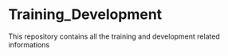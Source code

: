 # Training_Development
This repository contains all the training and development related informations
